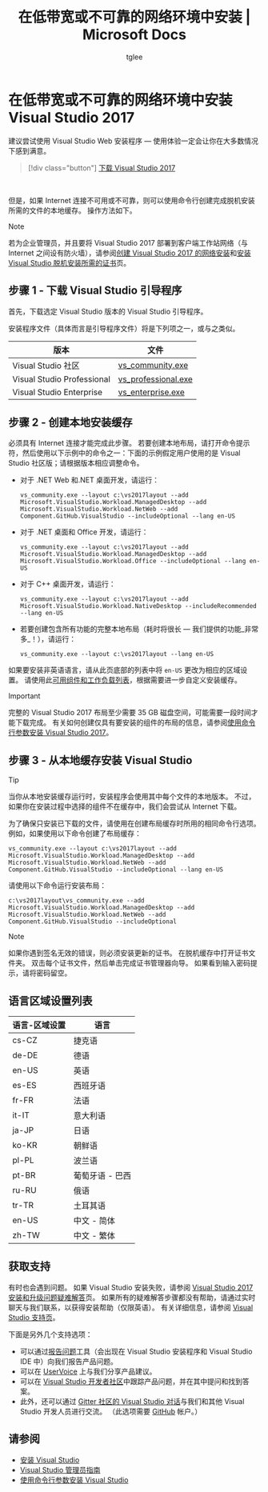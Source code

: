 ﻿---
title: "在低带宽或不可靠的网络环境中安装 | Microsoft Docs"
description: "介绍了 Visual Studio 安装程序在不可靠的网络条件下的运行方式，以及如何在开始安装前下载安装文件。"
ms.date: 01/17/2018
ms.reviewer: 
ms.suite: 
ms.technology:
- vs-acquisition
ms.tgt_pltfrm: 
ms.topic: article
helpviewer_keywords:
- installing Visual Studio
- no internet connection
author: tglee
ms.author: tglee
manager: ghogen
ms.workload:
- multiple
ms.openlocfilehash: 8b78f51c3b408d5a8c0723779cdf0b2d165aeec1
ms.sourcegitcommit: bd16e764134c436d2d2f46490f51234d5246ee50
ms.translationtype: HT
ms.contentlocale: zh-CN
ms.lasthandoff: 01/22/2018
---
# <a name="install-visual-studio-2017-on-low-bandwidth-or-unreliable-network-environments"></a>在低带宽或不可靠的网络环境中安装 Visual Studio 2017

建议尝试使用 Visual Studio Web 安装程序 &mdash; 使用体验一定会让你在大多数情况下感到满意。

 > [!div class="button"]
 > [下载 Visual Studio 2017](https://aka.ms/vsdownload?utm_source=mscom&utm_campaign=msdocsOL)
<br/>

但是，如果 Internet 连接不可用或不可靠，则可以使用命令行创建完成脱机安装所需的文件的本地缓存。 操作方法如下。

> [!NOTE]
> 若为企业管理员，并且要将 Visual Studio 2017 部署到客户端工作站网络（与 Internet 之间设有防火墙），请参阅[创建 Visual Studio 2017 的网络安装](../install/create-a-network-installation-of-visual-studio.md)和[安装 Visual Studio 脱机安装所需的证书](../install/install-certificates-for-visual-studio-offline.md)页。

## <a name="step-1---download-the-visual-studio-bootstrapper"></a>步骤 1 - 下载 Visual Studio 引导程序

首先，下载选定 Visual Studio 版本的 Visual Studio 引导程序。

安装程序文件（具体而言是引导程序文件）将是下列项之一，或与之类似。

| 版本                    | 文件                                                                    |
|----------------------------|-------------------------------------------------------------------------|
| Visual Studio 社区    | [vs_community.exe](https://aka.ms/vs/15/release/vs_community.exe)       |
| Visual Studio Professional | [vs_professional.exe](https://aka.ms/vs/15/release/vs_professional.exe) |
| Visual Studio Enterprise   | [vs_enterprise.exe](https://aka.ms/vs/15/release/vs_enterprise.exe)     |

## <a name="step-2---create-a-local-install-cache"></a>步骤 2 - 创建本地安装缓存

必须具有 Internet 连接才能完成此步骤。 若要创建本地布局，请打开命令提示符，然后使用以下示例中的命令之一：下面的示例假定用户使用的是 Visual Studio 社区版；请根据版本相应调整命令。

- 对于 .NET Web 和.NET 桌面开发，请运行：

   ```vs_community.exe --layout c:\vs2017layout --add Microsoft.VisualStudio.Workload.ManagedDesktop --add Microsoft.VisualStudio.Workload.NetWeb --add Component.GitHub.VisualStudio --includeOptional --lang en-US```

- 对于 .NET 桌面和 Office 开发，请运行：

   ```vs_community.exe --layout c:\vs2017layout --add Microsoft.VisualStudio.Workload.ManagedDesktop --add Microsoft.VisualStudio.Workload.Office --includeOptional --lang en-US```

- 对于 C++ 桌面开发，请运行：

   ```vs_community.exe --layout c:\vs2017layout --add Microsoft.VisualStudio.Workload.NativeDesktop --includeRecommended --lang en-US```

- 若要创建包含所有功能的完整本地布局（耗时将很长 &mdash; 我们提供的功能_非常多_！），请运行：

   ```vs_community.exe --layout c:\vs2017layout --lang en-US```

如果要安装非英语语言，请从此页底部的列表中将 `en-US` 更改为相应的区域设置。 请使用此[可用组件和工作负载列表](workload-and-component-ids.md)，根据需要进一步自定义安装缓存。

> [!IMPORTANT]
> 完整的 Visual Studio 2017 布局至少需要 35 GB 磁盘空间，可能需要一段时间才能下载完成。 有关如何创建仅具有要安装的组件的布局的信息，请参阅[使用命令行参数安装 Visual Studio 2017](use-command-line-parameters-to-install-visual-studio.md)。

## <a name="step-3---install-visual-studio-from-the-local-cache"></a>步骤 3 - 从本地缓存安装 Visual Studio

> [!TIP]
> 当你从本地安装缓存运行时，安装程序会使用其中每个文件的本地版本。 不过，如果你在安装过程中选择的组件不在缓存中，我们会尝试从 Internet 下载。

为了确保只安装已下载的文件，请使用在创建布局缓存时所用的相同命令行选项。 例如，如果使用以下命令创建了布局缓存：

```vs_community.exe --layout c:\vs2017layout --add Microsoft.VisualStudio.Workload.ManagedDesktop --add Microsoft.VisualStudio.Workload.NetWeb --add Component.GitHub.VisualStudio --includeOptional --lang en-US```

请使用以下命令运行安装布局：

```c:\vs2017layout\vs_community.exe --add Microsoft.VisualStudio.Workload.ManagedDesktop --add Microsoft.VisualStudio.Workload.NetWeb --add Component.GitHub.VisualStudio --includeOptional```

> [!NOTE]
> 如果你遇到签名无效的错误，则必须安装更新的证书。 在脱机缓存中打开证书文件夹。 双击每个证书文件，然后单击完成证书管理器向导。 如果看到输入密码提示，请将密码留空。

## <a name="list-of-language-locales"></a>语言区域设置列表

| **语言-区域设置** | **语言** |
| ----------------------- | --------------- |
| cs-CZ | 捷克语 |
| de-DE | 德语 |
| en-US | 英语 |
| es-ES | 西班牙语 |
| fr-FR | 法语 |
| it-IT | 意大利语 |
| ja-JP | 日语 |
| ko-KR | 朝鲜语 |
| pl-PL | 波兰语 |
| pt-BR | 葡萄牙语 - 巴西 |
| ru-RU | 俄语 |
| tr-TR | 土耳其语 |
| en-US | 中文 - 简体 |
| zh-TW | 中文 - 繁体 |

## <a name="get-support"></a>获取支持
有时也会遇到问题。 如果 Visual Studio 安装失败，请参阅 [Visual Studio 2017 安装和升级问题疑难解答](troubleshooting-installation-issues.md)页。 如果所有的疑难解答步骤都没有帮助，请通过实时聊天与我们联系，以获得安装帮助（仅限英语）。 有关详细信息，请参阅 [Visual Studio 支持页](https://www.visualstudio.com/vs/support/#talktous)。

下面是另外几个支持选项：
* 可以通过[报告问题](../ide/how-to-report-a-problem-with-visual-studio-2017.md)工具（会出现在 Visual Studio 安装程序和 Visual Studio IDE 中）向我们报告产品问题。
* 可以在 [UserVoice](https://visualstudio.uservoice.com/forums/121579) 上与我们分享产品建议。
* 可以在 [Visual Studio 开发者社区](https://developercommunity.visualstudio.com/)中跟踪产品问题，并在其中提问和找到答案。
* 此外，还可以通过 [Gitter 社区的 Visual Studio 对话](https://gitter.im/Microsoft/VisualStudio)与我们和其他 Visual Studio 开发人员进行交流。  （此选项需要 [GitHub](https://github.com/) 帐户。）

## <a name="see-also"></a>请参阅
* [安装 Visual Studio](install-visual-studio.md)
* [Visual Studio 管理员指南](visual-studio-administrator-guide.md)
* [使用命令行参数安装 Visual Studio](use-command-line-parameters-to-install-visual-studio.md)

